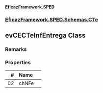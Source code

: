 #### [EficazFramework.SPED](EficazFrameworkSPED.md 'EficazFramework SPED')
### [EficazFramework.SPED.Schemas.CTe](EficazFramework.SPED.Schemas.CTe.md 'EficazFramework.SPED.Schemas.CTe')

## evCECTeInfEntrega Class

### Remarks
### Properties

| # | Name | |
| ---: | :--- | :--- |
| 02 | chNFe |  |
